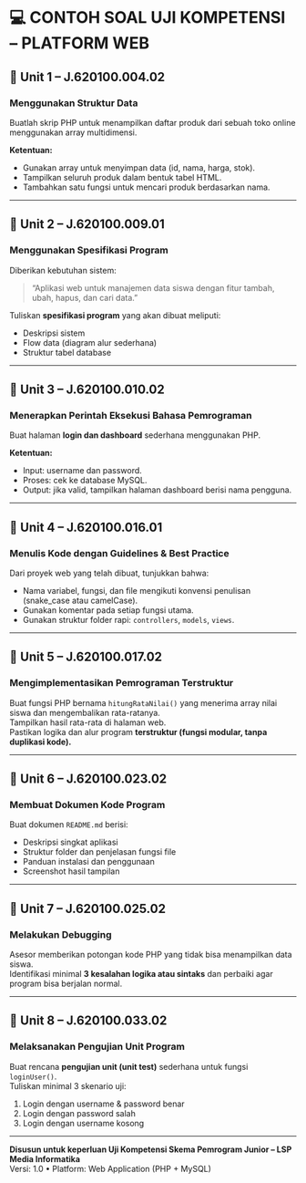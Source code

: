 # 💻 CONTOH SOAL UJI KOMPETENSI – PLATFORM WEB

## 🧩 Unit 1 – J.620100.004.02
### Menggunakan Struktur Data
Buatlah skrip PHP untuk menampilkan daftar produk dari sebuah toko online menggunakan array multidimensi.

**Ketentuan:**
- Gunakan array untuk menyimpan data (id, nama, harga, stok).
- Tampilkan seluruh produk dalam bentuk tabel HTML.
- Tambahkan satu fungsi untuk mencari produk berdasarkan nama.

---

## 🧩 Unit 2 – J.620100.009.01
### Menggunakan Spesifikasi Program
Diberikan kebutuhan sistem:
> “Aplikasi web untuk manajemen data siswa dengan fitur tambah, ubah, hapus, dan cari data.”

Tuliskan **spesifikasi program** yang akan dibuat meliputi:
- Deskripsi sistem  
- Flow data (diagram alur sederhana)  
- Struktur tabel database  

---

## 🧩 Unit 3 – J.620100.010.02
### Menerapkan Perintah Eksekusi Bahasa Pemrograman
Buat halaman **login dan dashboard** sederhana menggunakan PHP.

**Ketentuan:**
- Input: username dan password.  
- Proses: cek ke database MySQL.  
- Output: jika valid, tampilkan halaman dashboard berisi nama pengguna.  

---

## 🧩 Unit 4 – J.620100.016.01
### Menulis Kode dengan Guidelines & Best Practice
Dari proyek web yang telah dibuat, tunjukkan bahwa:
- Nama variabel, fungsi, dan file mengikuti konvensi penulisan (snake_case atau camelCase).  
- Gunakan komentar pada setiap fungsi utama.  
- Gunakan struktur folder rapi: `controllers`, `models`, `views`.  

---

## 🧩 Unit 5 – J.620100.017.02
### Mengimplementasikan Pemrograman Terstruktur
Buat fungsi PHP bernama `hitungRataNilai()` yang menerima array nilai siswa dan mengembalikan rata-ratanya.  
Tampilkan hasil rata-rata di halaman web.  
Pastikan logika dan alur program **terstruktur (fungsi modular, tanpa duplikasi kode).**

---

## 🧩 Unit 6 – J.620100.023.02
### Membuat Dokumen Kode Program
Buat dokumen `README.md` berisi:
- Deskripsi singkat aplikasi  
- Struktur folder dan penjelasan fungsi file  
- Panduan instalasi dan penggunaan  
- Screenshot hasil tampilan  

---

## 🧩 Unit 7 – J.620100.025.02
### Melakukan Debugging
Asesor memberikan potongan kode PHP yang tidak bisa menampilkan data siswa.  
Identifikasi minimal **3 kesalahan logika atau sintaks** dan perbaiki agar program bisa berjalan normal.

---

## 🧩 Unit 8 – J.620100.033.02
### Melaksanakan Pengujian Unit Program
Buat rencana **pengujian unit (unit test)** sederhana untuk fungsi `loginUser()`.  
Tuliskan minimal 3 skenario uji:
1. Login dengan username & password benar  
2. Login dengan password salah  
3. Login dengan username kosong  

---

**Disusun untuk keperluan Uji Kompetensi Skema Pemrogram Junior – LSP Media Informatika**  
Versi: 1.0 • Platform: Web Application (PHP + MySQL)
